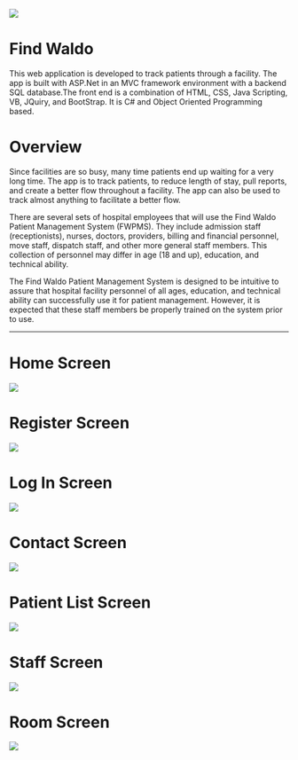 ![](https://i.imgur.com/Jfw4Ey6.png)

# Find Waldo
This web application is developed to track patients through a facility. The app is built with ASP.Net in an MVC framework environment with a backend SQL database.The front end is a combination of HTML, CSS, Java Scripting, VB, JQuiry, and BootStrap. It is C# and Object Oriented Programming based.    

# Overview

Since facilities are so busy, many time patients end up waiting for a very long time. The app is to track patients, to reduce length of stay, pull reports, and create a better flow throughout a facility. The app can also be used to track almost anything to facilitate a better flow. 

There are several sets of hospital employees that will use the Find Waldo Patient Management System (FWPMS). They include admission
staff (receptionists), nurses, doctors, providers, billing and financial personnel, move staff, dispatch staff, and other
more general staff members. This collection of personnel may differ in age (18 and up), education, and technical ability.

The Find Waldo Patient Management System is designed to be intuitive to assure that hospital facility personnel of all ages,
education, and technical ability can successfully use it for patient management. However, it is expected that these
staff members be properly trained on the system prior to use.

***
# Home Screen
![](https://i.imgur.com/C1N6Jvd.png)

# Register Screen
![](https://i.imgur.com/24M6Rjc.png)

# Log In Screen
![](https://i.imgur.com/eFqnIkZ.png)

# Contact Screen
![](https://i.imgur.com/SIgwIZq.png)

# Patient List Screen
![](https://i.imgur.com/vEHeQhc.png)

# Staff Screen
![](https://i.imgur.com/W19u7EG.png)

# Room Screen
![](https://i.imgur.com/5MNPkCY.png)
